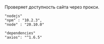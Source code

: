 Проверяет доступность сайта через прокси.

    "nodejs"
    "npm" : "10.2.3",
    "node" : "20.10.0"

    "dependencies"
    "axios": "^1.6.5"